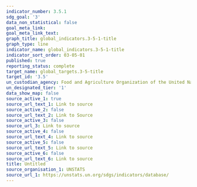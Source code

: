 ```yaml
---
indicator_number: 3.5.1
sdg_goal: '3'
data_non_statistical: false
goal_meta_link: 
goal_meta_link_text: 
graph_title: global_indicators.3-5-1-title
graph_type: line
indicator_name: global_indicators.3-5-1-title
indicator_sort_order: 03-05-01
published: true
reporting_status: complete
target_name: global_targets.3-5-title
target_id: '3.5'
un_custodian_agency: Food and Agriculture Organization of the United Nations (FAO)
un_designated_tier: '1'
data_show_map: false
source_active_1: true
source_url_text_1: Link to source
source_active_2: false
source_url_text_2: Link to Source
source_active_3: false
source_url_3: Link to source
source_active_4: false
source_url_text_4: Link to source
source_active_5: false
source_url_text_5: Link to source
source_active_6: false
source_url_text_6: Link to source
title: Untitled
source_organisation_1: UNSTATS
source_url_1: https://unstats.un.org/sdgs/indicators/database/
---
```

